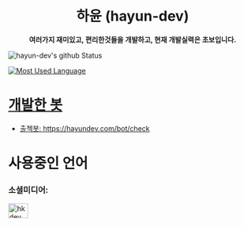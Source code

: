 <h1 align="center">하윤 (hayun-dev)</h1>
<p align="center">
  <b>여러가지 재미있고, 편리한것들을 개발하고, 현재 개발실력은 초보입니다.</b>
</p>

![hayun-dev's github Status](https://github-readme-stats.vercel.app/api?username=hayun-dev&count_private=true&show_icons=true&theme=tokyonight)
<a href="https://profile.codersrank.io/user/hayun-dev/">
  
![Most Used Language](https://github-readme-stats.vercel.app/api/top-langs/?username=hayun-dev&theme=tokyonight&layout=compact)<br/>
  
# 개발한 봇
- 출첵봇: https://hayundev.com/bot/check
  
# 사용중인 언어
  
<h3 align="left">소셜미디어:</h3>
<p align="left">
<a href="https://discord.gg/hkdev" target="blank"><img align="center" src="https://raw.githubusercontent.com/rahuldkjain/github-profile-readme-generator/master/src/images/icons/Social/discord.svg" alt="hkdev" height="30" width="40" /></a>
